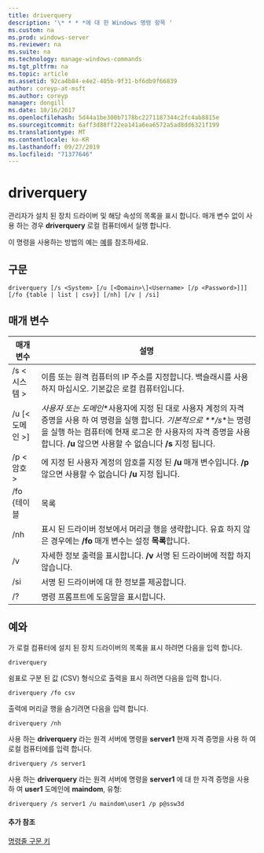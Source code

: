 ```yaml
---
title: driverquery
description: '\* * * *에 대 한 Windows 명령 항목 '
ms.custom: na
ms.prod: windows-server
ms.reviewer: na
ms.suite: na
ms.technology: manage-windows-commands
ms.tgt_pltfrm: na
ms.topic: article
ms.assetid: 92ca4b84-e4e2-405b-9f31-bf6db9f66839
author: coreyp-at-msft
ms.author: coreyp
manager: dongill
ms.date: 10/16/2017
ms.openlocfilehash: 5d44a1be300b7178bc2271187344c2fc4ab8815e
ms.sourcegitcommit: 6aff3d88ff22ea141a6ea6572a5ad8dd6321f199
ms.translationtype: MT
ms.contentlocale: ko-KR
ms.lasthandoff: 09/27/2019
ms.locfileid: "71377646"
---
```

# <a name="driverquery"></a>driverquery



관리자가 설치 된 장치 드라이버 및 해당 속성의 목록을 표시 합니다. 매개 변수 없이 사용 하는 경우 **driverquery** 로컬 컴퓨터에서 실행 합니다.

이 명령을 사용하는 방법의 예는 [예](#BKMK_examples)를 참조하세요.

## <a name="syntax"></a>구문

```
driverquery [/s <System> [/u [<Domain>\]<Username> [/p <Password>]]] [/fo {table | list | csv}] [/nh] [/v | /si]
```

## <a name="parameters"></a>매개 변수

|         매개 변수         |                                                                                                                                         설명                                                                                                                                          |
|---------------------------|----------------------------------------------------------------------------------------------------------------------------------------------------------------------------------------------------------------------------------------------------------------------------------------------|
|       /s \<시스템 >        |                                                                                      이름 또는 원격 컴퓨터의 IP 주소를 지정합니다. 백슬래시를 사용 하지 마십시오. 기본값은 로컬 컴퓨터입니다.                                                                                       |
| /u [\<도메인 >\]<Username> | *사용자 또는* *도메인*\*사용자에 지정 된 대로 사용자 계정의 자격 증명을 사용 하 여 명령을 실행 합니다<em>. 기본적으로 \*\*/s</em>\*는 명령을 실행 하는 컴퓨터에 현재 로그온 한 사용자의 자격 증명을 사용 합니다. **/u** 않으면 사용할 수 없습니다 **/s** 지정 됩니다. |
|      /p \<암호 >       |                                                                           에 지정 된 사용자 계정의 암호를 지정 된 **/u** 매개 변수입니다. **/p** 않으면 사용할 수 없습니다 **/u** 지정 됩니다.                                                                            |
|        /fo {테이블         |                                                                                                                                             목록                                                                                                                                             |
|            /nh            |                                                                                      표시 된 드라이버 정보에서 머리글 행을 생략합니다. 유효 하지 않은 경우에는 **/fo** 매개 변수는 설정 **목록**합니다.                                                                                      |
|            /v             |                                                                                                               자세한 정보 출력을 표시합니다. **/v** 서명 된 드라이버에 적합 하지 않습니다.                                                                                                               |
|            /si            |                                                                                                                          서명 된 드라이버에 대 한 정보를 제공합니다.                                                                                                                          |
|            /?             |                                                                                                                             명령 프롬프트에 도움말을 표시합니다.                                                                                                                             |

## <a name="BKMK_examples"></a>예와

가 로컬 컴퓨터에 설치 된 장치 드라이버의 목록을 표시 하려면 다음을 입력 합니다.
```
driverquery 
```
쉼표로 구분 된 값 (CSV) 형식으로 출력을 표시 하려면 다음을 입력 합니다.
```
driverquery /fo csv 
```
출력에 머리글 행을 숨기려면 다음을 입력 합니다.
```
driverquery /nh 
```
사용 하는 **driverquery** 라는 원격 서버에 명령을 **server1** 현재 자격 증명을 사용 하 여 로컬 컴퓨터에를 입력 합니다.
```
driverquery /s server1
```
사용 하는 **driverquery** 라는 원격 서버에 명령을 **server1** 에 대 한 자격 증명을 사용 하 여 **user1** 도메인에 **maindom**, 유형:
```
driverquery /s server1 /u maindom\user1 /p p@ssw3d
```

#### <a name="additional-references"></a>추가 참조

[명령줄 구문 키](command-line-syntax-key.md)
